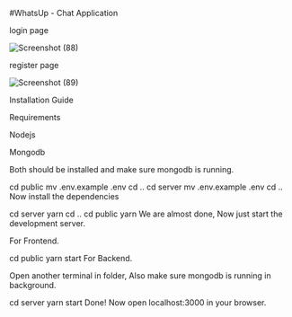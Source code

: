 #WhatsUp - Chat Application


login page

![Screenshot (88)](https://github.com/rishul25/Mern-chat-App/assets/85450019/a8498e97-5312-48f8-900a-be4c85f28c14)

register page 

![Screenshot (89)](https://github.com/rishul25/Mern-chat-App/assets/85450019/624ba756-1411-4d09-b5f0-b897f2043eba)

Installation Guide

Requirements

Nodejs

Mongodb

Both should be installed and make sure mongodb is running.

cd public
mv .env.example .env
cd ..
cd server
mv .env.example .env
cd ..
Now install the dependencies

cd server
yarn
cd ..
cd public
yarn
We are almost done, Now just start the development server.

For Frontend.

cd public
yarn start
For Backend.

Open another terminal in folder, Also make sure mongodb is running in background.

cd server
yarn start
Done! Now open localhost:3000 in your browser.
